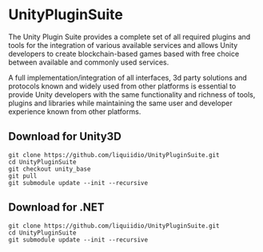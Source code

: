 # UnityPluginSuite
The Unity Plugin Suite provides a complete set of all required plugins and tools for the integration of various available services and allows Unity developers to create blockchain-based games based with free choice between available and commonly used services.

A full implementation/integration of all interfaces, 3d party solutions and protocols known and widely used from other platforms is essential to provide Unity developers with the same functionality and richness of tools, plugins and libraries while maintaining the same user and developer experience known from other platforms.

## Download for Unity3D

    git clone https://github.com/liquiidio/UnityPluginSuite.git
    cd UnityPluginSuite
    git checkout unity_base
    git pull
    git submodule update --init --recursive


## Download for .NET

    git clone https://github.com/liquiidio/UnityPluginSuite.git
    cd UnityPluginSuite
    git submodule update --init --recursive
